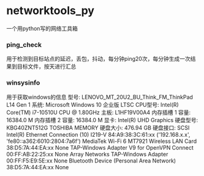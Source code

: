 # networktools_py
一个用python写的网络工具箱
### ping_check
用于检测到目标站点的延迟，丢包，抖动，每分钟ping20次，每分钟生成一次结果到目标文件，按天进行汇总
### winsysinfo
用于获取windows的信息
型号: LENOVO_MT_20U2_BU_Think_FM_ThinkPad L14 Gen 1
系统: Microsoft Windows 10 企业版 LTSC
CPU型号: Intel(R) Core(TM) i7-10510U CPU @ 1.80GHz
主板: L1HF19V00A4
内存插槽 1 容量: 16384.0 M
内存插槽 2 容量: 16384.0 M
显卡: Intel(R) UHD Graphics
硬盘型号: KBG40ZNT512G TOSHIBA MEMORY 硬盘大小: 476.94 GB 硬盘接口: SCSI
Intel(R) Ethernet Connection (10) I219-V 84:A9:38:3C:61:xx ('192.168.x.x', 'fe80::a362:6010:2804:7a6f')
MediaTek Wi-Fi 6 MT7921 Wireless LAN Card 38:D5:7A:44:EA:xx None
TAP-Windows Adapter V9 for OpenVPN Connect 00:FF:AB:22:25:xx None
Array Networks TAP-Windows Adapter 00:FF:F5:E9:5E:xx None
Bluetooth Device (Personal Area Network) 38:D5:7A:44:EA:xx None
